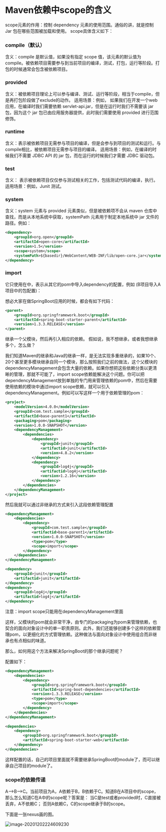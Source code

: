 # Maven依赖中scope的含义

scope元素的作用：控制 dependency 元素的使用范围。通俗的讲，就是控制 Jar 包在哪些范围被加载和使用。
 scope具体含义如下：

### compile（默认）

含义：compile 是默认值，如果没有指定 scope 值，该元素的默认值为 compile。被依赖项目需要参与到当前项目的编译，测试，打包，运行等阶段。打包的时候通常会包含被依赖项目。

### provided

含义：被依赖项目理论上可以参与编译、测试、运行等阶段，相当于compile，但是再打包阶段做了exclude的动作。
 适用场景：例如， 如果我们在开发一个web 应用，在编译时我们需要依赖 servlet-api.jar，但是在运行时我们不需要该 jar 包，因为这个 jar 包已由应用服务器提供，此时我们需要使用 provided 进行范围修饰。

### runtime

含义：表示被依赖项目无需参与项目的编译，但是会参与到项目的测试和运行。与compile相比，被依赖项目无需参与项目的编译。
 适用场景：例如，在编译的时候我们不需要 JDBC API 的 jar 包，而在运行的时候我们才需要 JDBC 驱动包。

### test

含义： 表示被依赖项目仅仅参与测试相关的工作，包括测试代码的编译，执行。
 适用场景：例如，Junit 测试。

### system

含义：system 元素与 provided 元素类似，但是被依赖项不会从 maven 仓库中查找，而是从本地系统中获取，systemPath 元素用于制定本地系统中 jar 文件的路径。例如：



```xml
<dependency>
    <groupId>org.open</groupId>
    <artifactId>open-core</artifactId>
    <version>1.5</version>
    <scope>system</scope>
    <systemPath>${basedir}/WebContent/WEB-INF/lib/open-core.jar</systemPath>
</dependency>
```

### import

它只使用在<dependencyManagement>中，表示从其它的pom中导入dependency的配置，例如 (B项目导入A项目中的包配置)：

想必大家在做SpringBoot应用的时候，都会有如下代码：



```xml
<parent>
    <groupId>org.springframework.boot</groupId>
    <artifactId>spring-boot-starter-parent</artifactId>
    <version>1.3.3.RELEASE</version>
</parent>
```

继承一个父模块，然后再引入相应的依赖。
 假如说，我不想继承，或者我想继承多个，怎么做？

我们知道Maven的继承和Java的继承一样，是无法实现多重继承的，如果10个、20个甚至更多模块继承自同一个模块，那么按照我们之前的做法，这个父模块的dependencyManagement会包含大量的依赖。如果你想把这些依赖分类以更清晰的管理，那就不可能了，import scope依赖能解决这个问题。你可以把dependencyManagement放到单独的专门用来管理依赖的pom中，然后在需要使用依赖的模块中通过import scope依赖，就可以引入dependencyManagement。例如可以写这样一个用于依赖管理的pom：



```xml
<project>
    <modelVersion>4.0.0</modelVersion>
    <groupId>com.test.sample</groupId>
    <artifactId>base-parent1</artifactId>
    <packaging>pom</packaging>
    <version>1.0.0-SNAPSHOT</version>
    <dependencyManagement>
        <dependencies>
            <dependency>
                <groupId>junit</groupId>
                <artifactid>junit</artifactId>
                <version>4.8.2</version>
            </dependency>
            <dependency>
                <groupId>log4j</groupId>
                <artifactid>log4j</artifactId>
                <version>1.2.16</version>
            </dependency>
        </dependencies>
    </dependencyManagement>
</project>
```

然后我就可以通过非继承的方式来引入这段依赖管理配置



```xml
<dependencyManagement>
    <dependencies>
        <dependency>
            <groupId>com.test.sample</groupId>
            <artifactid>base-parent1</artifactId>
            <version>1.0.0-SNAPSHOT</version>
            <type>pom</type>
            <scope>import</scope>
        </dependency>
    </dependencies>
</dependencyManagement>
 
<dependency>
    <groupId>junit</groupId>
    <artifactid>junit</artifactId>
</dependency>
<dependency>
    <groupId>log4j</groupId>
    <artifactid>log4j</artifactId>
</dependency>
```

注意：import scope只能用在dependencyManagement里面

这样，父模块的pom就会非常干净，由专门的packaging为pom来管理依赖，也契合的面向对象设计中的单一职责原则。此外，我们还能够创建多个这样的依赖管理pom，以更细化的方式管理依赖。这种做法与面向对象设计中使用组合而非继承也有点相似的味道。

那么，如何用这个方法来解决SpringBoot的那个继承问题呢？

配置如下：



```xml
<dependencyManagement>
    <dependencies>
        <dependency>
            <groupId>org.springframework.boot</groupId>
            <artifactId>spring-boot-dependencies</artifactId>
            <version>1.3.3.RELEASE</version>
            <type>pom</type>
            <scope>import</scope>
        </dependency>
    </dependencies>
</dependencyManagement>
 
<dependencies>
    <dependency>
        <groupId>org.springframework.boot</groupId>
        <artifactId>spring-boot-starter-web</artifactId>
    </dependency>
</dependencies>
```

这样配置的话，自己的项目里面就不需要继承SpringBoot的module了，而可以继承自己项目的module了。

### scope的依赖传递

A–>B–>C。当前项目为A，A依赖于B，B依赖于C。知道B在A项目中的scope，那么怎么知道C在A中的scope呢？答案是：
 当C是test或者provided时，C直接被丢弃，A不依赖C；
 否则A依赖C，C的scope继承于B的scope。

下面是一张nexus画的图。

![image-20201202224609230](C:\Users\Zakl\AppData\Roaming\Typora\typora-user-images\image-20201202224609230.png)